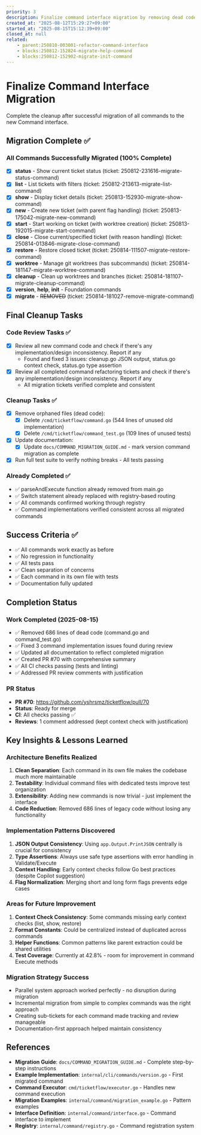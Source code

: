 ```yaml
---
priority: 3
description: Finalize command interface migration by removing dead code and updating docs
created_at: "2025-08-12T15:29:27+09:00"
started_at: "2025-08-15T15:12:39+09:00"
closed_at: null
related:
    - parent:250810-003001-refactor-command-interface
    - blocks:250812-152824-migrate-help-command
    - blocks:250812-152902-migrate-init-command
---
```


# Finalize Command Interface Migration

Complete the cleanup after successful migration of all commands to the new Command interface.

## Migration Complete ✅

### All Commands Successfully Migrated (100% Complete)
- [x] **status** - Show current ticket status (ticket: 250812-231616-migrate-status-command)
- [x] **list** - List tickets with filters (ticket: 250812-213613-migrate-list-command)
- [x] **show** - Display ticket details (ticket: 250813-152930-migrate-show-command)
- [x] **new** - Create new ticket (with parent flag handling) (ticket: 250813-175042-migrate-new-command)
- [x] **start** - Start working on ticket (with worktree creation) (ticket: 250813-192015-migrate-start-command)
- [x] **close** - Close current/specified ticket (with reason handling) (ticket: 250814-013846-migrate-close-command)
- [x] **restore** - Restore closed ticket (ticket: 250814-111507-migrate-restore-command)
- [x] **worktree** - Manage git worktrees (has subcommands) (ticket: 250814-181147-migrate-worktree-command)
- [x] **cleanup** - Clean up worktrees and branches (ticket: 250814-181107-migrate-cleanup-command)
- [x] **version**, **help**, **init** - Foundation commands
- [x] **migrate** - ~~REMOVED~~ (ticket: 250814-181027-remove-migrate-command)

## Final Cleanup Tasks

### Code Review Tasks ✅
- [x] Review all new command code and check if there's any implementation/design inconsistency. Report if any
  - Found and fixed 3 issues: cleanup.go JSON output, status.go context check, status.go type assertion
- [x] Review all completed command refactoring tickets and check if there's any implementation/design inconsistency. Report if any
  - All migration tickets verified complete and consistent

### Cleanup Tasks ✅
- [x] Remove orphaned files (dead code):
  - [x] Delete `/cmd/ticketflow/command.go` (544 lines of unused old implementation)
  - [x] Delete `/cmd/ticketflow/command_test.go` (109 lines of unused tests)
- [x] Update documentation:
  - [x] Update `docs/COMMAND_MIGRATION_GUIDE.md` - mark version command migration as complete
- [x] Run full test suite to verify nothing breaks - All tests passing

### Already Completed ✅
- ✅ parseAndExecute function already removed from main.go
- ✅ Switch statement already replaced with registry-based routing
- ✅ All commands confirmed working through registry
- ✅ Command implementations verified consistent across all migrated commands

## Success Criteria ✅

- ✅ All commands work exactly as before
- ✅ No regression in functionality  
- ✅ All tests pass
- ✅ Clean separation of concerns
- ✅ Each command in its own file with tests
- ✅ Documentation fully updated

## Completion Status

### Work Completed (2025-08-15)
- ✅ Removed 686 lines of dead code (command.go and command_test.go)
- ✅ Fixed 3 command implementation issues found during review
- ✅ Updated all documentation to reflect completed migration
- ✅ Created PR #70 with comprehensive summary
- ✅ All CI checks passing (tests and linting)
- ✅ Addressed PR review comments with justification

### PR Status
- **PR #70**: https://github.com/yshrsmz/ticketflow/pull/70
- **Status**: Ready for merge
- **CI**: All checks passing ✅
- **Reviews**: 1 comment addressed (kept context check with justification)

## Key Insights & Lessons Learned

### Architecture Benefits Realized
1. **Clean Separation**: Each command in its own file makes the codebase much more maintainable
2. **Testability**: Individual command files with dedicated tests improve test organization
3. **Extensibility**: Adding new commands is now trivial - just implement the interface
4. **Code Reduction**: Removed 686 lines of legacy code without losing any functionality

### Implementation Patterns Discovered
1. **JSON Output Consistency**: Using `app.Output.PrintJSON` centrally is crucial for consistency
2. **Type Assertions**: Always use safe type assertions with error handling in Validate/Execute
3. **Context Handling**: Early context checks follow Go best practices (despite Copilot suggestion)
4. **Flag Normalization**: Merging short and long form flags prevents edge cases

### Areas for Future Improvement
1. **Context Check Consistency**: Some commands missing early context checks (list, show, restore)
2. **Format Constants**: Could be centralized instead of duplicated across commands
3. **Helper Functions**: Common patterns like parent extraction could be shared utilities
4. **Test Coverage**: Currently at 42.8% - room for improvement in command Execute methods

### Migration Strategy Success
- Parallel system approach worked perfectly - no disruption during migration
- Incremental migration from simple to complex commands was the right approach
- Creating sub-tickets for each command made tracking and review manageable
- Documentation-first approach helped maintain consistency

## References

- **Migration Guide**: `docs/COMMAND_MIGRATION_GUIDE.md` - Complete step-by-step instructions
- **Example Implementation**: `internal/cli/commands/version.go` - First migrated command
- **Command Executor**: `cmd/ticketflow/executor.go` - Handles new command execution
- **Migration Examples**: `internal/command/migration_example.go` - Pattern examples
- **Interface Definition**: `internal/command/interface.go` - Command interface to implement
- **Registry**: `internal/command/registry.go` - Command registration system
